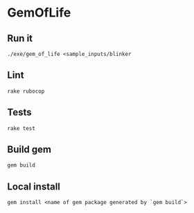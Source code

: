 # GemOfLife

## Run it

```
./exe/gem_of_life <sample_inputs/blinker
```

## Lint

```
rake rubocop
```

## Tests

```
rake test
```

## Build gem

```
gem build
```

## Local install

```
gem install <name of gem package generated by `gem build`>
```

